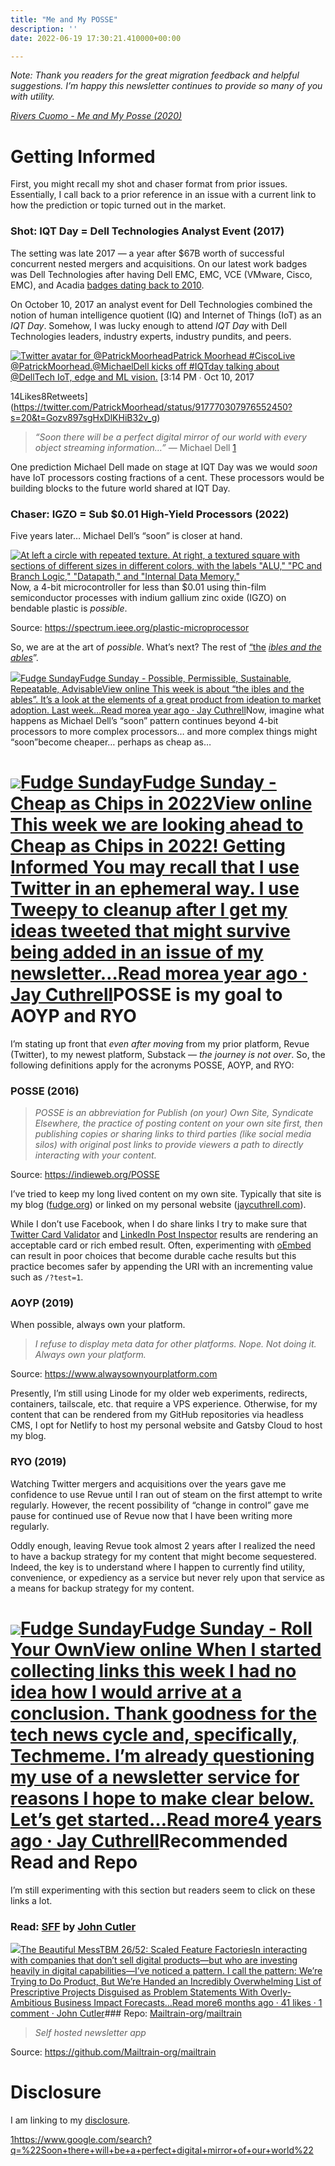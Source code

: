 ```yaml
---
title: "Me and My POSSE"
description: ''
date: 2022-06-19 17:30:21.410000+00:00

---
```


*Note: Thank you readers for the great migration feedback and helpful suggestions. I’m happy this newsletter continues to provide so many of you with utility.*

*[Rivers Cuomo - Me and My Posse (2020)](https://youtu.be/uPAzNXk59P8)*

Getting Informed
================

First, you might recall my shot and chaser format from prior issues. Essentially, I call back to a prior reference in an issue with a current link to how the prediction or topic turned out in the market.

### Shot: IQT Day = Dell Technologies Analyst Event (2017)

The setting was late 2017 — a year after $67B worth of successful concurrent nested mergers and acquisitions. On our latest work badges was Dell Technologies after having Dell EMC, EMC, VCE (VMware, Cisco, EMC), and Acadia [badges dating back to 2010](https://fudge.org/archive/my-tenth-year-at-dell-technologies/). 

On October 10, 2017 an analyst event for Dell Technologies combined the notion of human intelligence quotient (IQ) and Internet of Things (IoT) as an *IQT Day*. Somehow, I was lucky enough to attend *IQT Day* with Dell Technologies leaders, industry experts, industry pundits, and peers.

[![Twitter avatar for @PatrickMoorhead](https://substackcdn.com/image/twitter_name/w_96/PatrickMoorhead.jpg)Patrick Moorhead #CiscoLive @PatrickMoorhead.@MichaelDell kicks off #IQTday talking about @DellTech IoT, edge and ML vision.](https://twitter.com/PatrickMoorhead/status/917770307976552450?s=20&t=Gozv897sgHxDlKHiB32v_g) [3:14 PM ∙ Oct 10, 2017


14Likes8Retweets](https://twitter.com/PatrickMoorhead/status/917770307976552450?s=20&t=Gozv897sgHxDlKHiB32v_g)
> *“Soon there will be a perfect digital mirror of our world with every object streaming information…”* — Michael Dell [1](#footnote-1)
> 
> 

One prediction Michael Dell made on stage at IQT Day was we would *soon* have IoT processors costing fractions of a cent. These processors would be building blocks to the future world shared at IQT Day.

### Chaser: IGZO = Sub $0.01 High-Yield Processors (2022)

Five years later… Michael Dell’s “soon” is closer at hand.

[![At left a circle with repeated texture. At right, a textured square with sections of different sizes in different colors, with the labels "ALU," "PC and Branch Logic," "Datapath," and "Internal Data Memory."](https://bucketeer-e05bbc84-baa3-437e-9518-adb32be77984.s3.amazonaws.com/public/images/50b5c14f-5cf4-4981-a0a3-216e4804b153_1200x603.png "At left a circle with repeated texture. At right, a textured square with sections of different sizes in different colors, with the labels \"ALU,\" \"PC and Branch Logic,\" \"Datapath,\" and \"Internal Data Memory.\"")](https://substackcdn.com/image/fetch/f_auto,q_auto:good,fl_progressive:steep/https%3A%2F%2Fbucketeer-e05bbc84-baa3-437e-9518-adb32be77984.s3.amazonaws.com%2Fpublic%2Fimages%2F50b5c14f-5cf4-4981-a0a3-216e4804b153_1200x603.png)Now, a 4-bit microcontroller for less than $0.01 using thin-film semiconductor processes with indium gallium zinc oxide (IGZO) on bendable plastic is *possible*. 

Source: <https://spectrum.ieee.org/plastic-microprocessor>

So, we are at the art of *possible*. What’s next? The rest of [“the](https://sunday.fudge.org/p/fudge-sunday-possible-permissible-sustainable-repeatable-advisable-732793) *[ibles and the ables](https://sunday.fudge.org/p/fudge-sunday-possible-permissible-sustainable-repeatable-advisable-732793)*”.

[![](https://bucketeer-e05bbc84-baa3-437e-9518-adb32be77984.s3.amazonaws.com/public/images/58409c1d-315a-477e-9392-64c82bab22dd_992x992.png)Fudge SundayFudge Sunday - Possible, Permissible, Sustainable, Repeatable, AdvisableView online This week is about “the ibles and the ables”. It’s a look at the elements of a great product from ideation to market adoption. Last week…Read morea year ago · Jay Cuthrell](https://sunday.fudge.org/p/fudge-sunday-possible-permissible-sustainable-repeatable-advisable-732793?utm_source=substack&utm_campaign=post_embed&utm_medium=web)Now, imagine what happens as Michael Dell’s “soon” pattern continues beyond 4-bit processors to more complex processors… and more complex things might “soon”become cheaper… perhaps as cheap as… 

[![](https://bucketeer-e05bbc84-baa3-437e-9518-adb32be77984.s3.amazonaws.com/public/images/58409c1d-315a-477e-9392-64c82bab22dd_992x992.png)Fudge SundayFudge Sunday - Cheap as Chips in 2022View online This week we are looking ahead to Cheap as Chips in 2022! Getting Informed You may recall that I use Twitter in an ephemeral way. I use Tweepy to cleanup after I get my ideas tweeted that might survive being added in an issue of my newsletter…Read morea year ago · Jay Cuthrell](https://sunday.fudge.org/p/fudge-sunday-cheap-as-chips-in-2022-946008?utm_source=substack&utm_campaign=post_embed&utm_medium=web)POSSE is my goal to AOYP and RYO
================================

I’m stating up front that *even after moving* from my prior platform, Revue (Twitter), to my newest platform, Substack — *the journey is not over*. So, the following definitions apply for the acronyms POSSE, AOYP, and RYO:

### POSSE (2016)


> *POSSE is an abbreviation for Publish (on your) Own Site, Syndicate Elsewhere, the practice of posting content on your own site first, then publishing copies or sharing links to third parties (like social media silos) with original post links to provide viewers a path to directly interacting with your content.*
> 
> 

Source: <https://indieweb.org/POSSE>

I’ve tried to keep my long lived content on my own site. Typically that site is my blog ([fudge.org](https://fudge.org)) or linked on my personal website ([jaycuthrell.com](https://jaycuthrell.com)). 

While I don’t use Facebook, when I do share links I try to make sure that [Twitter Card Validator](https://cards-dev.twitter.com/validator) and [LinkedIn Post Inspector](https://www.linkedin.com/post-inspector/) results are rendering an acceptable card or rich embed result. Often, experimenting with [oEmbed](https://oembed.com) can result in poor choices that become durable cache results but this practice becomes safer by appending the URI with an incrementing value such as `/?test=1`. 

### AOYP (2019)

When possible, always own your platform.


> *I refuse to display meta data for other platforms. Nope. Not doing it. Always own your platform.*
> 
> 

Source: <https://www.alwaysownyourplatform.com>

Presently, I’m still using Linode for my older web experiments, redirects, containers, tailscale, etc. that require a VPS experience. Otherwise, for my content that can be rendered from my GitHub repositories via headless CMS, I opt for Netlify to host my personal website and Gatsby Cloud to host my blog.

### RYO (2019)

Watching Twitter mergers and acquisitions over the years gave me confidence to use Revue until I ran out of steam on the first attempt to write regularly. However, the recent possibility of “change in control” gave me pause for continued use of Revue now that I have been writing more regularly. 

Oddly enough, leaving Revue took almost 2 years after I realized the need to have a backup strategy for my content that might become sequestered. Indeed, the key is to understand where I happen to currently find utility, convenience, or expediency as a service but never rely upon that service as a means for backup strategy for my content.

[![](https://bucketeer-e05bbc84-baa3-437e-9518-adb32be77984.s3.amazonaws.com/public/images/58409c1d-315a-477e-9392-64c82bab22dd_992x992.png)Fudge SundayFudge Sunday - Roll Your OwnView online When I started collecting links this week I had no idea how I would arrive at a conclusion. Thank goodness for the tech news cycle and, specifically, Techmeme. I’m already questioning my use of a newsletter service for reasons I hope to make clear below. Let’s get started…Read more4 years ago · Jay Cuthrell](https://sunday.fudge.org/p/fudge-sunday-roll-your-own-170346?utm_source=substack&utm_campaign=post_embed&utm_medium=web)Recommended Read and Repo
=========================

I’m still experimenting with this section but readers seem to click on these links a lot.

### Read: [SFF](https://cutlefish.substack.com/p/tbm-2652-scaled-feature-factories) by [John Cutler](https://substack.com/profile/5656342-john-cutler)

[![](https://bucketeer-e05bbc84-baa3-437e-9518-adb32be77984.s3.amazonaws.com/public/images/ccf48548-b188-4c1c-8ddf-296017688c83_256x256.png)The Beautiful MessTBM 26/52: Scaled Feature FactoriesIn interacting with companies that don’t sell digital products—but who are investing heavily in digital capabilities—I’ve noticed a pattern. I call the pattern: We’re Trying to Do Product, But We’re Handed an Incredibly Overwhelming List of Prescriptive Projects Disguised as Problem Statements With Overly-Ambitious Business Impact Forecasts…Read more6 months ago · 41 likes · 1 comment · John Cutler](https://cutlefish.substack.com/p/tbm-2652-scaled-feature-factories?utm_source=substack&utm_campaign=post_embed&utm_medium=web)### Repo: [Mailtrain-org](https://github.com/Mailtrain-org)/[mailtrain](https://github.com/Mailtrain-org/mailtrain)


> *Self hosted newsletter app*
> 
> 

Source: <https://github.com/Mailtrain-org/mailtrain>

**Disclosure**
==============

I am linking to my [disclosure](https://jaycuthrell.com/disclosure/?utm_campaign=Fudge%20Sunday&utm_medium=email&utm_source=Revue%20newsletter).

[1](#footnote-anchor-1)<https://www.google.com/search?q=%22Soon+there+will+be+a+perfect+digital+mirror+of+our+world%22>

